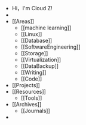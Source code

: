 - Hi，I'm Cloud Z!
-
- [[Areas]]
	- [[machine learning]]
	- [[Linux]]
	- [[Database]]
	- [[SoftwareEngineering]]
	- [[Storage]]
	- [[Virtualization]]
	- [[DataBackup]]
	- [[Writing]]
	- [[Code]]
- [[Projects]]
- [[Resources]]
	- [[Tools]]
- [[Archives]]
	- [[Journals]]
-